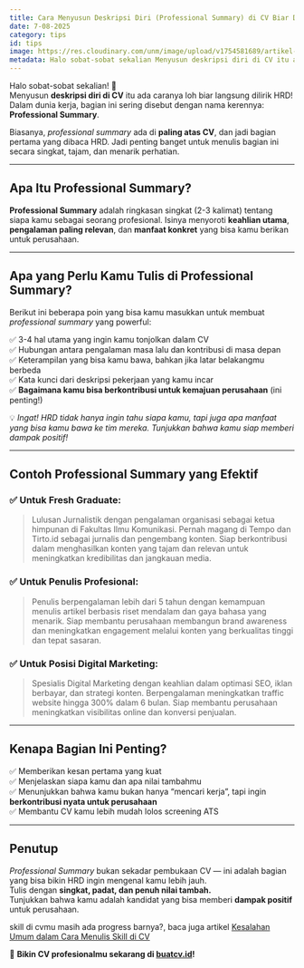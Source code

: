 ```yaml
---
title: Cara Menyusun Deskripsi Diri (Professional Summary) di CV Biar Dilirik HRD
date: 7-08-2025
category: tips
id: tips
image: https://res.cloudinary.com/unm/image/upload/v1754581689/artikel-buat-cv/Mask_group_1_ahet4k.png
metadata: Halo sobat-sobat sekalian Menyusun deskripsi diri di CV itu ada caranya loh biar langsung dilirik HRD! Dalam dunia kerja, bagian ini sering disebut dengan nama kerennya Professional Summary.
---
```


Halo sobat-sobat sekalian! 🌟  
Menyusun **deskripsi diri di CV** itu ada caranya loh biar langsung dilirik HRD! Dalam dunia kerja, bagian ini sering disebut dengan nama kerennya: **Professional Summary**.

Biasanya, _professional summary_ ada di **paling atas CV**, dan jadi bagian pertama yang dibaca HRD. Jadi penting banget untuk menulis bagian ini secara singkat, tajam, dan menarik perhatian.

---

## Apa Itu Professional Summary?

**Professional Summary** adalah ringkasan singkat (2-3 kalimat) tentang siapa kamu sebagai seorang profesional. Isinya menyoroti **keahlian utama**, **pengalaman paling relevan**, dan **manfaat konkret** yang bisa kamu berikan untuk perusahaan.

---

## Apa yang Perlu Kamu Tulis di Professional Summary?

Berikut ini beberapa poin yang bisa kamu masukkan untuk membuat _professional summary_ yang powerful:

✅ 3-4 hal utama yang ingin kamu tonjolkan dalam CV  
✅ Hubungan antara pengalaman masa lalu dan kontribusi di masa depan  
✅ Keterampilan yang bisa kamu bawa, bahkan jika latar belakangmu berbeda  
✅ Kata kunci dari deskripsi pekerjaan yang kamu incar  
✅ **Bagaimana kamu bisa berkontribusi untuk kemajuan perusahaan** (ini penting!)

💡 _Ingat! HRD tidak hanya ingin tahu siapa kamu, tapi juga apa manfaat yang bisa kamu bawa ke tim mereka. Tunjukkan bahwa kamu siap memberi dampak positif!_

---

## Contoh Professional Summary yang Efektif

### ✅ Untuk Fresh Graduate:

> Lulusan Jurnalistik dengan pengalaman organisasi sebagai ketua himpunan di Fakultas Ilmu Komunikasi. Pernah magang di Tempo dan Tirto.id sebagai jurnalis dan pengembang konten. Siap berkontribusi dalam menghasilkan konten yang tajam dan relevan untuk meningkatkan kredibilitas dan jangkauan media.

### ✅ Untuk Penulis Profesional:

> Penulis berpengalaman lebih dari 5 tahun dengan kemampuan menulis artikel berbasis riset mendalam dan gaya bahasa yang menarik. Siap membantu perusahaan membangun brand awareness dan meningkatkan engagement melalui konten yang berkualitas tinggi dan tepat sasaran.

### ✅ Untuk Posisi Digital Marketing:

> Spesialis Digital Marketing dengan keahlian dalam optimasi SEO, iklan berbayar, dan strategi konten. Berpengalaman meningkatkan traffic website hingga 300% dalam 6 bulan. Siap membantu perusahaan meningkatkan visibilitas online dan konversi penjualan.

---

## Kenapa Bagian Ini Penting?

✅ Memberikan kesan pertama yang kuat  
✅ Menjelaskan siapa kamu dan apa nilai tambahmu  
✅ Menunjukkan bahwa kamu bukan hanya “mencari kerja”, tapi ingin **berkontribusi nyata untuk perusahaan**  
✅ Membantu CV kamu lebih mudah lolos screening ATS

---

## Penutup

_Professional Summary_ bukan sekadar pembukaan CV — ini adalah bagian yang bisa bikin HRD ingin mengenal kamu lebih jauh.  
Tulis dengan **singkat, padat, dan penuh nilai tambah.**  
Tunjukkan bahwa kamu adalah kandidat yang bisa memberi **dampak positif** untuk perusahaan.

skill di cvmu masih ada progress barnya?, baca juga artikel [Kesalahan Umum dalam Cara Menulis Skill di CV](https://buatcv.id/kesalahan-umum-dalam-cara-menulis-skill-di-cv)

🎯 **Bikin CV profesionalmu sekarang di [buatcv.id](https://buatcv.id)!**
